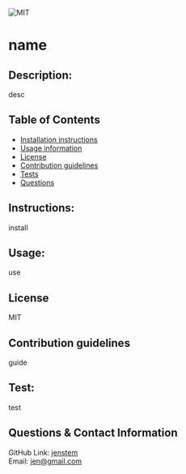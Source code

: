 ![MIT](https://img.shields.io/badge/license-MIT-blue.svg)
# name
##
## Description:
desc
##
## Table of Contents
+ [Installation instructions](#instructions)
+ [Usage information](#usage)
+ [License](#license)
+ [Contribution guidelines](#contribution)
+ [Tests](#test)
+ [Questions](#contact)
##
## Instructions:
install
##
## Usage:
use
##
## License
MIT
##
<a id='contribution'></a>
## Contribution guidelines
guide
##
## Test:
test
##
<a id='contact'></a>
## Questions & Contact Information
GitHub Link: [jenstem](https://github.com/jenstem)  <br>
Email: jen@gmail.com

